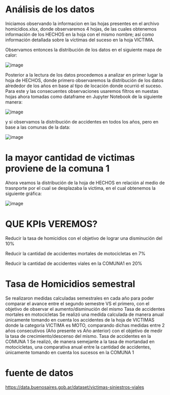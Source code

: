 # Análisis de los datos
Iniciamos observando la informacion en las hojas presentes en el archivo homicidios.xlsx, donde observaremos 4 hojas, de las cuales obtenemos información de los HECHOS en la hoja con el mismo nombre; así como información detallada sobre la víctimas del suceso en la hoja VICTIMA.

Observamos entonces la distribución de los datos en el siguiente mapa de calor:


![image](https://github.com/nicomoya321/siniestro1/assets/104875334/7777c653-2f3f-4305-a500-d09f2c7b2e1f)

Posterior a la lectura de los datos procedemos a analizar en primer lugar la hoja de HECHOS, donde primero observaremos la distribución de los datos alrededor de los años en base al tipo de locación donde ocurrió el suceso. Para este y las consecuentes observaciones usaremos filtros en nuestas hojas ahora tomadas como dataframe en Jupyter Notebook de la siguiente manera:

![image](https://github.com/nicomoya321/siniestro1/assets/104875334/db8236e8-c58a-4067-adf7-4699e7c4a3d6)

y si observamos la distribución de accidentes en todos los años, pero en base a las comunas de la data:

![image](https://github.com/nicomoya321/siniestro1/assets/104875334/55f06e62-d867-45e0-8280-ddbd5f2be6f2)

# la mayor cantidad de victimas proviene de la comuna 1
Ahora veamos la distribución de la hoja de HECHOS en relación al medio de trasnporte por el cual se desplazaba la victima, en el cual obtenemos la siguiente gráfica:


![image](https://github.com/nicomoya321/siniestro1/assets/104875334/39890087-de85-41e2-a3cc-ce24b477590b)

# QUE KPIs VEREMOS?
Reducir la tasa de homicidios con el objetivo de lograr una disminución del 10%

Reducir la cantidad de accidentes mortales de motocicletas en 7%

Reducir la cantidad de accidentes viales en la COMUNA1 en 20%

# Tasa de Homicidios semestral
Se realizaron medidas calculadas semestrales en cada año para poder comparar el avance entre el segundo semestre VS el primero, con el objetivo de observar el aumento/disminución del mismo
Tasa de accidentes mortales en motocicletas
Se realizó una medida calculada de manera anual únicamente tomando en cuenta los accidentes de la hoja de VICTIMAS donde la categoría VICTIMA es MOTO, comparando dichas medidas entre 2 años consecutivos (Año presente vs Año anterior) con el objetivo de medir la tasa de crecimiento/descenso del mismo.
Tasa de accidentes en la COMUNA 1
Se realizó, de manera semejante a la tasa de mortandad en motocicletas, una comparativa anual entre la cantidad de accidentes, únicamente tomando en cuenta los sucesos en la COMUNA 1

# fuente de datos
https://data.buenosaires.gob.ar/dataset/victimas-siniestros-viales
